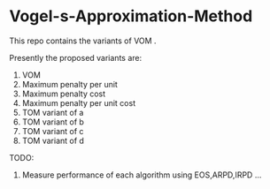 # Vogel-s-Approximation-Method
This repo contains the variants of VOM .

Presently the proposed variants are: 
1. VOM
2. Maximum penalty per unit
3. Maximum penalty cost 
4. Maximum penalty per unit cost
5. TOM variant of a
6. TOM variant of b
7. TOM variant of c
8. TOM variant of d

TODO:
1. Measure performance of each algorithm using EOS,ARPD,IRPD ...
